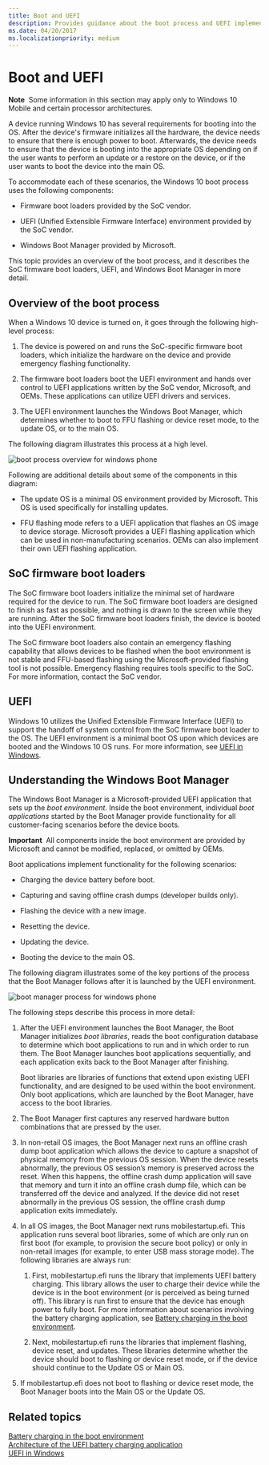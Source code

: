 ```yaml
---
title: Boot and UEFI
description: Provides guidance about the boot process and UEFI implementation requirements for devices that run Windows 10.
ms.date: 04/20/2017
ms.localizationpriority: medium
---
```


# Boot and UEFI


**Note**  Some information in this section may apply only to Windows 10 Mobile and certain processor architectures.

 

A device running Windows 10 has several requirements for booting into the OS. After the device's firmware initializes all the hardware, the device needs to ensure that there is enough power to boot. Afterwards, the device needs to ensure that the device is booting into the appropriate OS depending on if the user wants to perform an update or a restore on the device, or if the user wants to boot the device into the main OS.

To accommodate each of these scenarios, the Windows 10 boot process uses the following components:

-   Firmware boot loaders provided by the SoC vendor.

-   UEFI (Unified Extensible Firmware Interface) environment provided by the SoC vendor.

-   Windows Boot Manager provided by Microsoft.

This topic provides an overview of the boot process, and it describes the SoC firmware boot loaders, UEFI, and Windows Boot Manager in more detail.

## Overview of the boot process


When a Windows 10 device is turned on, it goes through the following high-level process:

1.  The device is powered on and runs the SoC-specific firmware boot loaders, which initialize the hardware on the device and provide emergency flashing functionality.

2.  The firmware boot loaders boot the UEFI environment and hands over control to UEFI applications written by the SoC vendor, Microsoft, and OEMs. These applications can utilize UEFI drivers and services.

3.  The UEFI environment launches the Windows Boot Manager, which determines whether to boot to FFU flashing or device reset mode, to the update OS, or to the main OS.

The following diagram illustrates this process at a high level.

![boot process overview for windows phone](images/oem-boot-flow-overview.png)

Following are additional details about some of the components in this diagram:

-   The update OS is a minimal OS environment provided by Microsoft. This OS is used specifically for installing updates.

-   FFU flashing mode refers to a UEFI application that flashes an OS image to device storage. Microsoft provides a UEFI flashing application which can be used in non-manufacturing scenarios. OEMs can also implement their own UEFI flashing application.

## SoC firmware boot loaders


The SoC firmware boot loaders initialize the minimal set of hardware required for the device to run. The SoC firmware boot loaders are designed to finish as fast as possible, and nothing is drawn to the screen while they are running. After the SoC firmware boot loaders finish, the device is booted into the UEFI environment.

The SoC firmware boot loaders also contain an emergency flashing capability that allows devices to be flashed when the boot environment is not stable and FFU-based flashing using the Microsoft-provided flashing tool is not possible. Emergency flashing requires tools specific to the SoC. For more information, contact the SoC vendor.

## UEFI


Windows 10 utilizes the Unified Extensible Firmware Interface (UEFI) to support the handoff of system control from the SoC firmware boot loader to the OS. The UEFI environment is a minimal boot OS upon which devices are booted and the Windows 10 OS runs. For more information, see [UEFI in Windows](uefi-in-windows.md).

## Understanding the Windows Boot Manager


The Windows Boot Manager is a Microsoft-provided UEFI application that sets up the *boot environment*. Inside the boot environment, individual *boot applications* started by the Boot Manager provide functionality for all customer-facing scenarios before the device boots.

**Important**  All components inside the boot environment are provided by Microsoft and cannot be modified, replaced, or omitted by OEMs.

 

Boot applications implement functionality for the following scenarios:

-   Charging the device battery before boot.

-   Capturing and saving offline crash dumps (developer builds only).

-   Flashing the device with a new image.

-   Resetting the device.

-   Updating the device.

-   Booting the device to the main OS.

The following diagram illustrates some of the key portions of the process that the Boot Manager follows after it is launched by the UEFI environment.

![boot manager process for windows phone](images/oem-boot-flow-detail.png)

The following steps describe this process in more detail:

1.  After the UEFI environment launches the Boot Manager, the Boot Manager initializes *boot libraries*, reads the boot configuration database to determine which boot applications to run and in which order to run them. The Boot Manager launches boot applications sequentially, and each application exits back to the Boot Manager after finishing.

    Boot libraries are libraries of functions that extend upon existing UEFI functionality, and are designed to be used within the boot environment. Only boot applications, which are launched by the Boot Manager, have access to the boot libraries.

2.  The Boot Manager first captures any reserved hardware button combinations that are pressed by the user.

3.  In non-retail OS images, the Boot Manager next runs an offline crash dump boot application which allows the device to capture a snapshot of physical memory from the previous OS session. When the device resets abnormally, the previous OS session’s memory is preserved across the reset. When this happens, the offline crash dump application will save that memory and turn it into an offline crash dump file, which can be transferred off the device and analyzed. If the device did not reset abnormally in the previous OS session, the offline crash dump application exits immediately.

4.  In all OS images, the Boot Manager next runs mobilestartup.efi. This application runs several boot libraries, some of which are only run on first boot (for example, to provision the secure boot policy) or only in non-retail images (for example, to enter USB mass storage mode). The following libraries are always run:

    1.  First, mobilestartup.efi runs the library that implements UEFI battery charging. This library allows the user to charge their device while the device is in the boot environment (or is perceived as being turned off). This library is run first to ensure that the device has enough power to fully boot. For more information about scenarios involving the battery charging application, see [Battery charging in the boot environment](battery-charging-in-the-boot-environment.md).

    2.  Next, mobilestartup.efi runs the libraries that implement flashing, device reset, and updates. These libraries determine whether the device should boot to flashing or device reset mode, or if the device should continue to the Update OS or Main OS.

5.  If mobilestartup.efi does not boot to flashing or device reset mode, the Boot Manager boots into the Main OS or the Update OS.

## Related topics
[Battery charging in the boot environment](battery-charging-in-the-boot-environment.md)  
[Architecture of the UEFI battery charging application](architecture-of-the-uefi-battery-charging-application.md)  
[UEFI in Windows](uefi-in-windows.md)  



